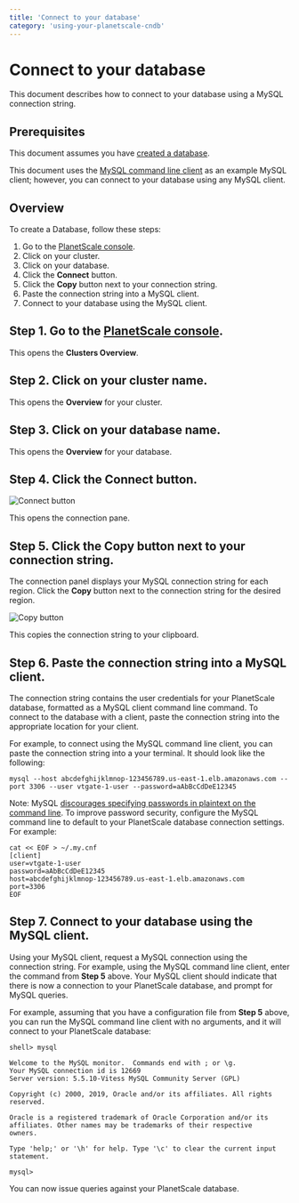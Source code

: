 ```yaml
---
title: 'Connect to your database'
category: 'using-your-planetscale-cndb'
---
```


# Connect to your database

This document describes how to connect to your database using a MySQL connection string.

## Prerequisites

This document assumes you have [created a database](creating-database).

This document uses the [MySQL command line client](https://dev.mysql.com/doc/refman/8.0/en/mysql.html) as an example MySQL client; however, you can connect to your database using any MySQL client.

## Overview

To create a Database, follow these steps:

1. Go to the [PlanetScale console](https://console.planetscale.com).
1. Click on your cluster.
1. Click on your database.
1. Click the **Connect** button.
1. Click the **Copy** button next to your connection string.
1. Paste the connection string into a MySQL client.
1. Connect to your database using the MySQL client.

## Step 1. Go to the [PlanetScale console](https://console.planetscale.com).

This opens the **Clusters Overview**.

## Step 2. Click on your cluster name.

This opens the **Overview** for your cluster.

## Step 3. Click on your database name.

This opens the **Overview** for your database.

## Step 4. Click the **Connect** button.

![Connect button](/img/docs/connect-button.png)

This opens the connection pane.

## Step 5. Click the **Copy** button next to your connection string.

The connection panel displays your MySQL connection string for each region. Click the **Copy** button next to the connection string for the desired region.

![Copy button](/img/docs/connection-string-copy-button.png)

This copies the connection string to your clipboard.

## Step 6. Paste the connection string into a MySQL client.

The connection string contains the user credentials for your PlanetScale database, formatted as a MySQL client command line command. To connect to the database with a client, paste the connection string into the appropriate location for your client.

For example, to connect using the MySQL command line client, you can paste the connection string into a your terminal. It should look like the following:

```
mysql --host abcdefghijklmnop-123456789.us-east-1.elb.amazonaws.com --port 3306 --user vtgate-1-user --password=aAbBcCdDeE12345
```

Note: MySQL [discourages specifying passwords in plaintext on the command line](https://dev.mysql.com/doc/mysql-security-excerpt/5.7/en/password-security-user.html). To improve password security, configure the MySQL command line to default to your PlanetScale database connection settings. For example:

```
cat << EOF > ~/.my.cnf
[client]
user=vtgate-1-user
password=aAbBcCdDeE12345
host=abcdefghijklmnop-123456789.us-east-1.elb.amazonaws.com
port=3306
EOF
```

## Step 7. Connect to your database using the MySQL client.

Using your MySQL client, request a MySQL connection using the connection string. For example, using the MySQL command line client, enter the command from **Step 5** above. Your MySQL client should indicate that there is now a connection to your PlanetScale database, and prompt for MySQL queries.

For example, assuming that you have a configuration file from **Step 5** above, you can run the MySQL command line client with no arguments, and it will connect to your PlanetScale database:

```
shell> mysql

Welcome to the MySQL monitor.  Commands end with ; or \g.
Your MySQL connection id is 12669
Server version: 5.5.10-Vitess MySQL Community Server (GPL)

Copyright (c) 2000, 2019, Oracle and/or its affiliates. All rights reserved.

Oracle is a registered trademark of Oracle Corporation and/or its
affiliates. Other names may be trademarks of their respective
owners.

Type 'help;' or '\h' for help. Type '\c' to clear the current input statement.

mysql>
```

You can now issue queries against your PlanetScale database.
